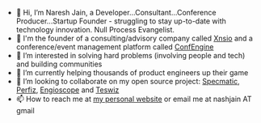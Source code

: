 - 👋 Hi, I’m Naresh Jain, a Developer...Consultant...Conference Producer...Startup Founder - struggling to stay up-to-date with technology innovation. Null Process Evangelist.
- 🏢 I'm the founder of a consulting/advisory company called [Xnsio](https://xnsio.com) and a conference/event management platform called [ConfEngine](https://confengine.com)
- 👀 I’m interested in solving hard problems (involving people and tech) and building communities
- 🌱 I’m currently helping thousands of product engineers up their game
- 💞️ I’m looking to collaborate on my open source project: [Specmatic](https://specmatic.in), [Perfiz](https://perfiz.com), [Engioscope](https://github.com/znsio/engioscope) and [Teswiz](https://github.com/znsio/teswiz)
- 📫 How to reach me at [my personal website](https://nareshjain.com) or email me at nashjain AT gmail

<!---
nashjain/nashjain is a ✨ special ✨ repository because its `README.md` (this file) appears on your GitHub profile.
You can click the Preview link to take a look at your changes.
--->
